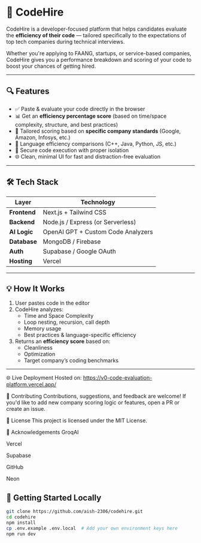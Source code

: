 # 🚀 CodeHire

CodeHire is a developer-focused platform that helps candidates evaluate the **efficiency of their code** — tailored specifically to the expectations of top tech companies during technical interviews.

Whether you're applying to FAANG, startups, or service-based companies, CodeHire gives you a performance breakdown and scoring of your code to boost your chances of getting hired.

---

## 🔍 Features

- ✅ Paste & evaluate your code directly in the browser
- 📊 Get an **efficiency percentage score** (based on time/space complexity, structure, and best practices)
- 🧠 Tailored scoring based on **specific company standards** (Google, Amazon, Infosys, etc.)
- 🧾 Language efficiency comparisons (C++, Java, Python, JS, etc.)
- 🔐 Secure code execution with proper isolation
- 🌐 Clean, minimal UI for fast and distraction-free evaluation

---

## 🛠️ Tech Stack

| Layer         | Technology                        |
|--------------|------------------------------------|
| **Frontend**  | Next.js + Tailwind CSS             |
| **Backend**   | Node.js / Express (or Serverless) |
| **AI Logic**  | OpenAI GPT + Custom Code Analyzers |
| **Database**  | MongoDB / Firebase                 |
| **Auth**      | Supabase / Google OAuth            |
| **Hosting**   | Vercel                             |

---

## 💡 How It Works

1. User pastes code in the editor
2. CodeHire analyzes:
   - Time and Space Complexity
   - Loop nesting, recursion, call depth
   - Memory usage
   - Best practices & language-specific efficiency
3. Returns an **efficiency score** based on:
   - Cleanliness
   - Optimization
   - Target company’s coding benchmarks

---


🌐 Live Deployment
Hosted on: https://v0-code-evaluation-platform.vercel.app/

🤝 Contributing
Contributions, suggestions, and feedback are welcome!
If you'd like to add new company scoring logic or features, open a PR or create an issue.

📜 License
This project is licensed under the MIT License.

🙌 Acknowledgements
GroqAI

Vercel

Supabase

GitHub

Neon

## 🚀 Getting Started Locally

```bash
git clone https://github.com/aish-2306/codehire.git
cd codehire
npm install
cp .env.example .env.local  # Add your own environment keys here
npm run dev
